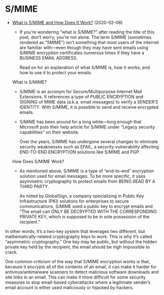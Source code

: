 # S/MIME

  - [What is S/MIME and How Does It Work?](https://www.compuquip.com/blog/what-is-smime) (2020-02-06)

      - If you’re wondering “what is S/MIME?” after reading the title of this post, don’t worry, you’re not alone. The term S/MIME (sometimes rendered as “SMIME”) isn’t something that most users of the internet are familiar with—even though they may have sent emails using S/MIME encryption certificates numerous times if they have a BUSINESS EMAIL ADDRESS.

        Read on for an explanation of what S/MIME is, how it works, and how to use it to protect your emails.

    What is S/MIME?

      - S/MIME is an acronym for Secure/Multipurpose Internet Mail Extensions. It references a type of PUBLIC ENCRYPTION and SIGNING of MIME data (a.k.a. email messages) to verify a SENDER’S IDENTITY. With S/MIME, it is possible to send and receive encrypted emails.

      - S/MIME has been around for a long while—long enough that Microsoft puts their help article for S/MIME under “Legacy security capabilities” on their website.

        Over the years, S/MIME has undergone several changes to eliminate security weaknesses such as EFAIL, a security vulnerability affecting END-TO-END ENCRYPTION solutions like S/MIME and PGP.

    How Does S/MIME Work?

      - As mentioned above, S/MIME is a type of “end-to-end” encryption solution used for email messages. To be more specific, it uses asymmetric cryptography to protect emails from BEING READ BY A THIRD PARTY.

        As noted by GlobalSign, a company specializing in Public Key Infrastructure (PKI) solutions for enterprises to secure communications, S/MIME used a public key to encrypt emails and “The email can ONLY BE DECRYPTED WITH THE CORRESPONDING PRIVATE KEY, which is supposed to be in sole possession of the recipient.”

In other words, it’s a two-key system that leverages two different, but mathematically-related cryptography keys to work. This is why it’s called “asymmetric cryptography.” One key may be public, but without the hidden private key held by the recipient, the email should be nigh impossible to crack.

One common criticism of the way that S/MIME encryption works is that, because it encrypts all of the contents of an email, it can make it harder for antivirus/antimalware scanners to detect malicious software downloads and site links in an email. This can make it more difficult for some security measures to stop email-based cyberattacks where a legitimate sender’s email account is either used maliciously or hijacked by hackers.



